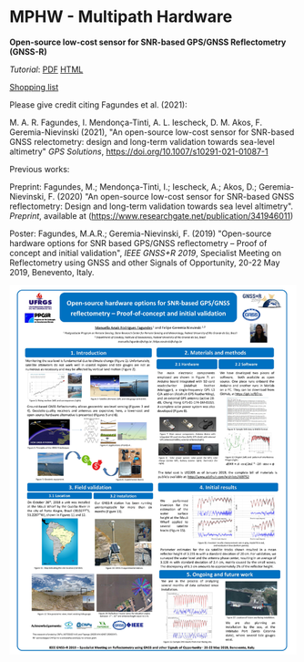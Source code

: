 # MPHW - Multipath Hardware
**Open-source low-cost sensor for SNR-based GPS/GNSS Reflectometry (GNSS-R)**

*Tutorial*: [PDF](https://github.com/fgnievinski/mphw/blob/master/docs/Tutorial%20Adafruit%20GNSS-R.pdf) [HTML](https://docs.google.com/document/d/e/2PACX-1vQWZE0kOz02pycYrD1TnTDzAgdpxIq0RMhyQfiYGw8P_tUOE7rEuvWMlt8Ty0SoXUEcO8JzxejXl3Y9/pub)

[Shopping list](https://www.adafruit.com/wishlists/469752)

Please give credit citing Fagundes et al. (2021):

M. A. R. Fagundes, I. Mendonça-Tinti, A. L. Iescheck, D. M. Akos, F. Geremia-Nievinski (2021), "An open-source low-cost sensor for SNR-based GNSS relectometry: design and long-term validation towards sea-level altimetry" *GPS Solutions*, https://doi.org/10.1007/s10291-021-01087-1

Previous works:

Preprint: Fagundes, M.; Mendonça-Tinti, I.; Iescheck, A.; Akos, D.; Geremia-Nievinski, F. (2020) "An open-source low-cost sensor for SNR-based GNSS reflectometry: Design and long-term validation towards sea level altimetry". *Preprint*, available at (https://www.researchgate.net/publication/341946011)

Poster: Fagundes, M.A.R.; Geremia-Nievinski, F. (2019) "Open-source hardware options for SNR based GPS/GNSS reflectometry – Proof of concept and initial validation", *IEEE GNSS+R 2019*, Specialist Meeting on Reflectometry using GNSS and other Signals of Opportunity, 20-22 May 2019, Benevento, Italy. 

![poster](https://raw.githubusercontent.com/fgnievinski/mphw/master/docs/poster_pre_revisao7b.jpg)
